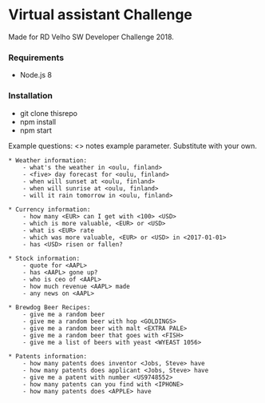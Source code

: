 # Virtual assistant Challenge

Made for RD Velho SW Developer Challenge 2018.

### Requirements
 * Node.js 8

### Installation
 * git clone thisrepo
 * npm install
 * npm start

Example questions:
<> notes example parameter. Substitute with your own.
```
* Weather information:
    - what's the weather in <oulu, finland>
    - <five> day forecast for <oulu, finland>
    - when will sunset at <oulu, finland>
    - when will sunrise at <oulu, finland>
    - will it rain tomorrow in <oulu, finland>

* Currency information:
    - how many <EUR> can I get with <100> <USD>
    - which is more valuable, <EUR> or <USD>
    - what is <EUR> rate
    - which was more valuable, <EUR> or <USD> in <2017-01-01>
    - has <USD> risen or fallen?

* Stock information:
    - quote for <AAPL>
    - has <AAPL> gone up?
    - who is ceo of <AAPL>
    - how much revenue <AAPL> made
    - any news on <AAPL>

* Brewdog Beer Recipes:
    - give me a random beer
    - give me a random beer with hop <GOLDINGS>
    - give me a random beer with malt <EXTRA PALE>
    - give me a random beer that goes with <FISH>
    - give me a list of beers with yeast <WYEAST 1056>

* Patents information:
    - how many patents does inventor <Jobs, Steve> have
    - how many patents does applicant <Jobs, Steve> have
    - give me a patent with number <US9748552>
    - how many patents can you find with <IPHONE>
    - how many patents does <APPLE> have
```
